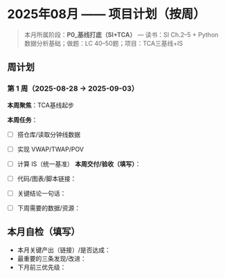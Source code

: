 # 2025年08月 —— 项目计划（按周）

> 本月所属阶段：**P0_基线打底（SI+TCA）** — 读书：SI Ch.2–5 + Python 数据分析基础；做题：LC 40–50题；项目：TCA三基线+IS

## 周计划

### 第 1 周（2025-08-28 → 2025-09-03）
**本周聚焦**：TCA基线起步

**本周任务**：
- [ ] 搭仓库/读取分钟线数据
- [ ] 实现 VWAP/TWAP/POV
- [ ] 计算 IS（统一基准）
**本周交付/验收（填写）**：
- [ ] 代码/图表/脚本链接：
- [ ] 关键结论一句话：
- [ ] 下周需要的数据/资源：


## 本月自检（填写）
- 本月关键产出（链接）/是否达成：
- 最重要的三条发现/改进：
- 下月前三优先级：
